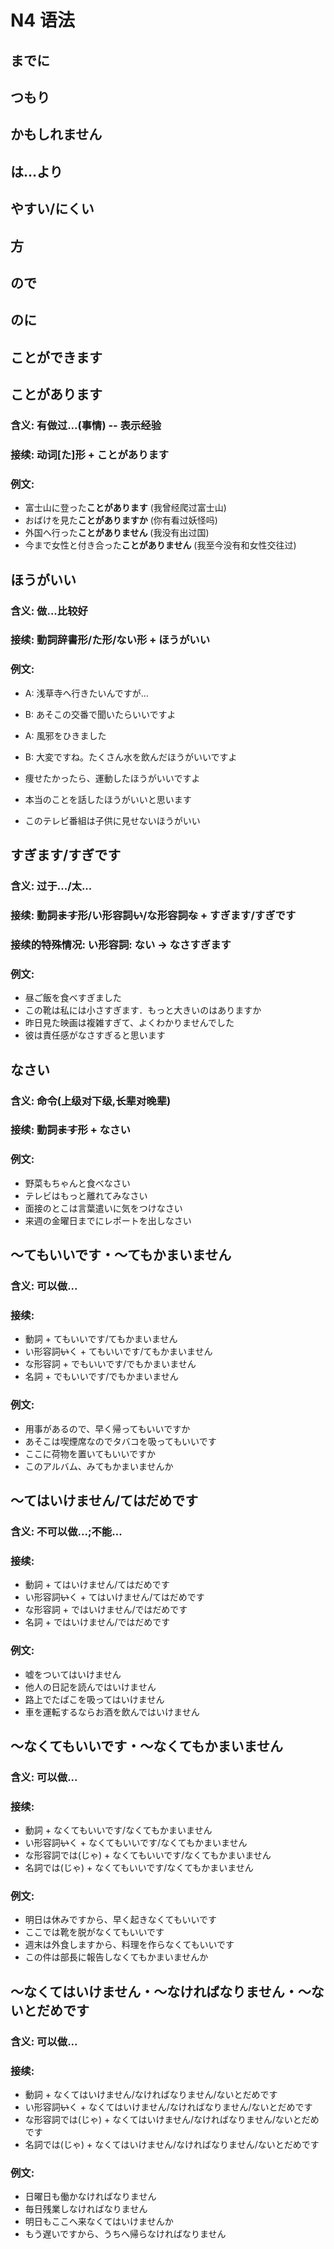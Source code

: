 # N4 语法

## までに
## つもり
## かもしれません
## は…より
## やすい/にくい
## 方
## ので
## のに
## ことができます
## ことがあります
### 含义: 有做过...(事情) -- 表示经验
### 接续: 动词[**た**]形 + ことがあります

### 例文:
- 富士山に登った**ことがあります** (我曾经爬过富士山)
- おばけを見た**ことがありますか** (你有看过妖怪吗)
- 外国へ行った**ことがありません** (我没有出过国)
- 今まで女性と付き合った**ことがありません** (我至今没有和女性交往过)


## ほうがいい
### 含义: 做...比较好
### 接续: 動詞辞書形/た形/ない形 + ほうがいい

### 例文:
- A: 浅草寺へ行きたいんですが...
- B: あそこの交番で聞いたらいいですよ

- A: 風邪をひきました
- B: 大変ですね。たくさん水を飲んだほうがいいですよ

- 痩せたかったら、運動したほうがいいですよ
- 本当のことを話したほうがいいと思います
- このテレビ番組は子供に見せないほうがいい

## すぎます/すぎです
### 含义: 过于.../太...
### 接续: 動詞~~ます~~形/い形容詞~~い~~/な形容詞~~な~~ + すぎます/すぎです
### 接续的特殊情况: い形容詞: **ない → なさすぎます**

### 例文:
- 昼ご飯を食べすぎました
- この靴は私には小さすぎます．もっと大きいのはありますか
- 昨日見た映画は複雑すぎて、よくわかりませんでした
- 彼は責任感がなさすぎると思います

## なさい
### 含义: 命令(上级对下级,长辈对晚辈)
### 接续: 動詞~~ます~~形 + なさい

### 例文:
- 野菜もちゃんと食べなさい
- テレビはもっと離れてみなさい
- 面接のとこは言葉遣いに気をつけなさい
- 来週の金曜日までにレポートを出しなさい

## ～てもいいです・～てもかまいません
### 含义: 可以做...
### 接续: 
- 動詞 + てもいいです/てもかまいません
- い形容詞~~い~~く + てもいいです/てもかまいません
- な形容詞 + でもいいです/でもかまいません
- 名詞 + でもいいです/でもかまいません

### 例文:
- 用事があるので、早く帰ってもいいですか
- あそこは喫煙席なのでタバコを吸ってもいいです
- ここに荷物を置いてもいいですか
- このアルバム、みてもかまいませんか

## ～てはいけません/てはだめです
### 含义: 不可以做...;不能...
### 接续: 
- 動詞 + てはいけません/てはだめです
- い形容詞~~い~~く + てはいけません/てはだめです
- な形容詞 + ではいけません/ではだめです
- 名詞 + ではいけません/ではだめです

### 例文:
- 嘘をついてはいけません
- 他人の日記を読んではいけません
- 路上でたばこを吸ってはいけません
- 車を運転するならお酒を飲んではいけません

## ～なくてもいいです・～なくてもかまいません
### 含义: 可以做...
### 接续: 
- 動詞 + なくてもいいです/なくてもかまいません
- い形容詞~~い~~く + なくてもいいです/なくてもかまいません
- な形容詞では(じゃ) + なくてもいいです/なくてもかまいません
- 名詞では(じゃ) + なくてもいいです/なくてもかまいません

### 例文:
- 明日は休みですから、早く起きなくてもいいです
- ここでは靴を脱がなくてもいいです
- 週末は外食しますから、料理を作らなくてもいいです
- この件は部長に報告しなくてもかまいませんか

## ～なくてはいけません・～なければなりません・～ないとだめです
### 含义: 可以做...
### 接续: 
- 動詞 + なくてはいけません/なければなりません/ないとだめです
- い形容詞~~い~~く + なくてはいけません/なければなりません/ないとだめです
- な形容詞では(じゃ) + なくてはいけません/なければなりません/ないとだめです
- 名詞では(じゃ) + なくてはいけません/なければなりません/ないとだめです

### 例文:
- 日曜日も働かなければなりません
- 毎日残業しなければなりません
- 明日もここへ来なくてはいけませんか
- もう遅いですから、うちへ帰らなければなりません
